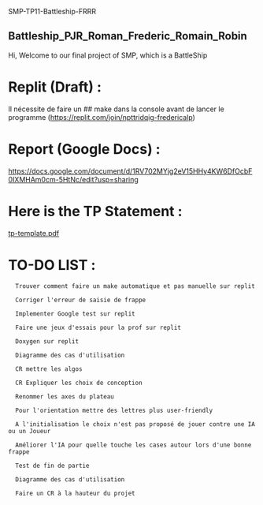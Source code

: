 SMP-TP11-Battleship-FRRR
## Battleship_PJR_Roman_Frederic_Romain_Robin
Hi, Welcome to our final project of SMP, which is a BattleShip

# Replit (Draft) :
Il nécessite de faire un ## make dans la console avant de lancer le programme
(https://replit.com/join/npttridqig-fredericalp)

# Report (Google Docs) :
https://docs.google.com/document/d/1RV702MYjg2eV15HHy4KW6DfOcbF0IXMHAm0cm-5HtNc/edit?usp=sharing

# Here is the TP Statement :

[tp-template.pdf](https://github.com/Fred-23/SMP-TP11-Battleship-FRRR/files/8838693/tp-template.pdf)


# TO-DO LIST :

```
  Trouver comment faire un make automatique et pas manuelle sur replit
  
  Corriger l'erreur de saisie de frappe 
  
  Implementer Google test sur replit

  Faire une jeux d'essais pour la prof sur replit

  Doxygen sur replit

  Diagramme des cas d'utilisation

  CR mettre les algos 
  
  CR Expliquer les choix de conception
  
  Renommer les axes du plateau
  
  Pour l'orientation mettre des lettres plus user-friendly
  
  A l'initialisation le choix n'est pas proposé de jouer contre une IA ou un Joueur
  
  Améliorer l'IA pour quelle touche les cases autour lors d'une bonne frappe
  
  Test de fin de partie
  
  Diagramme des cas d'utilisation
  
  Faire un CR à la hauteur du projet

```
